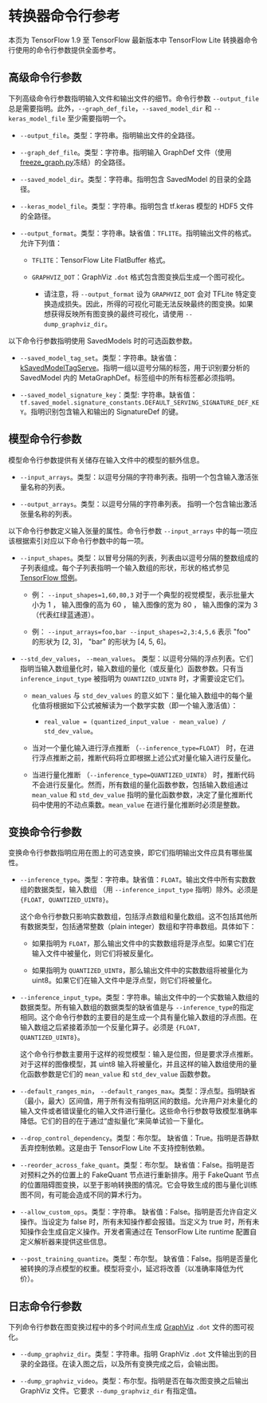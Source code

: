 
# 转换器命令行参考

本页为 TensorFlow 1.9 至 TensorFlow 最新版本中 TensorFlow Lite 转换器命令行使用的命令行参数提供全面参考。


## 高级命令行参数

下列高级命令行参数指明输入文件和输出文件的细节。命令行参数 `--output_file` 总是需要指明。此外，`--graph_def_file`，`--saved_model_dir` 和 `--keras_model_file` 至少需要指明一个。

* `--output_file`。类型：字符串。指明输出文件的全路径。


* `--graph_def_file`。类型：字符串。指明输入 GraphDef 文件（使用 [freeze_graph.py](https://github.com/tensorflow/tensorflow/blob/master/tensorflow/python/tools/freeze_graph.py)冻结）的全路径。


* `--saved_model_dir`。类型：字符串。指明包含 SavedModel 的目录的全路径。


* `--keras_model_file`。类型：字符串。指明包含 tf.keras 模型的 HDF5 文件的全路径。 


* `--output_format`。类型：字符串。缺省值：`TFLITE`。指明输出文件的格式。允许下列值：

    * `TFLITE`：TensorFlow Lite FlatBuffer 格式。
    
    * `GRAPHVIZ_DOT`：GraphViz `.dot` 格式包含图变换后生成一个图可视化。 
    
        * 请注意，将 `--output_format` 设为 `GRAPHVIZ_DOT` 会对 TFLite 特定变换造成损失。因此，所得的可视化可能无法反映最终的图变换。如果想获得反映所有图变换的最终可视化，请使用 `--dump_graphviz_dir`。
        
以下命令行参数指明使用 SavedModels 时的可选函数参数。

* `--saved_model_tag_set`。类型：字符串。缺省值： [kSavedModelTagServe](https://github.com/tensorflow/tensorflow/blob/master/tensorflow/cc/saved_model/tag_constants.h)。指明一组以逗号分隔的标签，用于识别要分析的 SavedModel 内的 MetaGraphDef。标签组中的所有标签都必须指明。


* `--saved_model_signature_key`：类型: 字符串。缺省值：`tf.saved_model.signature_constants.DEFAULT_SERVING_SIGNATURE_DEF_KEY`。指明识别包含输入和输出的 SignatureDef 的键。

## 模型命令行参数

模型命令行参数提供有关储存在输入文件中的模型的额外信息。

* `--input_arrays`。类型：以逗号分隔的字符串列表。指明一个包含输入激活张量名称的列表。


* `--output_arrays`。类型：以逗号分隔的字符串列表。 指明一个包含输出激活张量名称的列表。

以下命令行参数定义输入张量的属性。命令行参数 `--input_arrays` 中的每一项应该根据索引对应以下命令行参数中的每一项。

* `--input_shapes`。类型：以冒号分隔的列表，列表由以逗号分隔的整数组成的子列表组成。每个子列表指明一个输入数组的形状，形状的格式参见 [TensorFlow 惯例](https://www.tensorflow.org/guide/tensors#shape)。

    * 例： `--input_shapes=1,60,80,3` 对于一个典型的视觉模型，表示批量大小为 1 ， 输入图像的高为 60 ， 输入图像的宽为 80 ， 输入图像的深为 3 （代表红绿蓝通道）。

    * 例： `--input_arrays=foo,bar --input_shapes=2,3:4,5,6` 表示 "foo" 的形状为 [2, 3]， "bar" 的形状为 [4, 5, 6]。
    
    
* `--std_dev_values`， `--mean_values`。 类型：以逗号分隔的浮点列表。它们指明当输入数组量化时，输入数组的量化（或反量化）函数参数。只有当 `inference_input_type` 被指明为 `QUANTIZED_UINT8` 时，才需要设定它们。

    * `mean_values` 与 `std_dev_values` 的意义如下：量化输入数组中的每个量化值将根据如下公式被解读为一个数学实数（即一个输入激活值）：

        * `real_value = (quantized_input_value - mean_value) / std_dev_value`。

    * 当对一个量化输入进行浮点推断 （`--inference_type=FLOAT`） 时，在进行浮点推断之前，推断代码将立即根据上述公式对量化输入进行反量化。

    * 当进行量化推断 （`--inference_type=QUANTIZED_UINT8`） 时，推断代码不会进行反量化。然而，所有数组的量化函数参数，包括输入数组通过 `mean_value` 和 `std_dev_value` 指明的量化函数参数，决定了量化推断代码中使用的不动点乘数。`mean_value` 在进行量化推断时必须是整数。

## 变换命令行参数

变换命令行参数指明应用在图上的可选变换，即它们指明输出文件应具有哪些属性。

* `--inference_type`。类型：字符串。缺省值：`FLOAT`。输出文件中所有实数数组的数据类型，输入数组 （用 `--inference_input_type` 指明）除外。必须是 `{FLOAT, QUANTIZED_UINT8}`。

    这个命令行参数只影响实数数组，包括浮点数组和量化数组。这不包括其他所有数据类型，包括通常整数（plain integer）数组和字符串数组。具体如下：
    
    * 如果指明为 `FLOAT`，那么输出文件中的实数数组将是浮点型。如果它们在输入文件中被量化，则它们将被反量化。

    * 如果指明为 `QUANTIZED_UINT8`，那么输出文件中的实数数组将被量化为 uint8。如果它们在输入文件中是浮点型，则它们将被量化。


* `--inference_input_type`。类型：字符串。输出文件中的一个实数输入数组的数据类型。所有输入数组的数据类型的缺省值是与 `--inference_type`的指定相同。这个命令行参数的主要目的是生成一个具有量化输入数组的浮点图。在输入数组之后紧接着添加一个反量化算子。必须是 `{FLOAT, QUANTIZED_UINT8}`。

    这个命令行参数主要用于这样的视觉模型：输入是位图，但是要求浮点推断。对于这样的图像模型，其 uint8 输入将被量化，并且这样的输入数组使用的量化函数参数是它们的 `mean_value` 和 `std_dev_value` 函数参数。
    

* `--default_ranges_min`， `--default_ranges_max`。类型：浮点型。指明缺省（最小，最大）区间值，用于所有没有指明区间的数组。允许用户对未量化的输入文件或者错误量化的输入文件进行量化。这些命令行参数导致模型准确率降低。它们的目的在于通过“虚拟量化”来简单试验一下量化。


* `--drop_control_dependency`。类型：布尔型。 缺省值：True。指明是否静默丢弃控制依赖。这是由于 TensorFlow Lite 不支持控制依赖。


* `--reorder_across_fake_quant`。类型：布尔型。 缺省值：False。指明是否对预料之外的位置上的 FakeQuant 节点进行重新排序。用于 FakeQuant 节点的位置阻碍图变换，以至于影响转换图的情况。它会导致生成的图与量化训练图不同，有可能会造成不同的算术行为。


* `--allow_custom_ops`。类型：字符串。 缺省值：False。指明是否允许自定义操作。当设定为 false 时，所有未知操作都会报错。当定义为 true 时，所有未知操作会生成自定义操作。开发者需通过在 TensorFlow Lite runtime 配置自定义解析器来提供这些信息。


* `--post_training_quantize`。类型：布尔型。 缺省值：False。指明是否量化被转换的浮点模型的权重。模型将变小，延迟将改善（以准确率降低为代价）。

## 日志命令行参数

下列命令行参数在图变换过程中的多个时间点生成 [GraphViz](https://www.graphviz.org/) `.dot` 文件的图可视化。


- `--dump_graphviz_dir`。类型：字符串。指明 GraphViz `.dot` 文件输出到的目录的全路径。在读入图之后，以及所有变换完成之后，会输出图。


- `--dump_graphviz_video`。类型：布尔型。指明是否在每次图变换之后输出 GraphViz 文件。它要求 `--dump_graphviz_dir` 有指定值。
